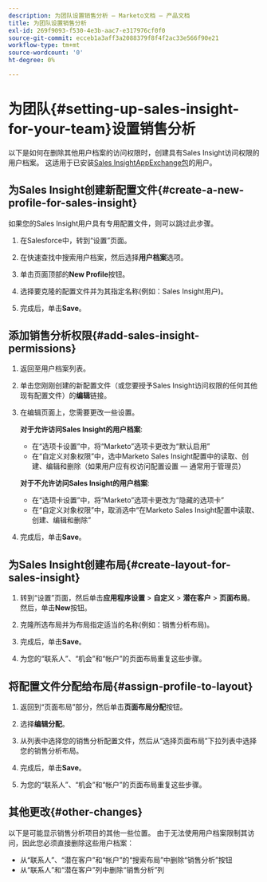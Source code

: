 ```yaml
---
description: 为团队设置销售分析 — Marketo文档 — 产品文档
title: 为团队设置销售分析
exl-id: 269f9093-f530-4e3b-aac7-e317976cf0f0
source-git-commit: ecceb1a3aff3a2088379f8f4f2ac33e566f90e21
workflow-type: tm+mt
source-wordcount: '0'
ht-degree: 0%

---
```


# 为团队{#setting-up-sales-insight-for-your-team}设置销售分析

以下是如何在删除其他用户档案的访问权限时，创建具有Sales Insight访问权限的用户档案。 这适用于已安装[Sales InsightAppExchange包](/help/marketo/product-docs/marketo-sales-insight/msi-for-salesforce/installation/install-marketo-sales-insight-package-in-salesforce-appexchange.md)的用户。

## 为Sales Insight创建新配置文件{#create-a-new-profile-for-sales-insight}

如果您的Sales Insight用户具有专用配置文件，则可以跳过此步骤。

1. 在Salesforce中，转到“设置”页面。

1. 在快速查找中搜索用户档案，然后选择&#x200B;**用户档案**&#x200B;选项。

1. 单击页面顶部的&#x200B;**New Profile**&#x200B;按钮。

1. 选择要克隆的配置文件并为其指定名称(例如：Sales Insight用户)。

1. 完成后，单击&#x200B;**Save**。

## 添加销售分析权限{#add-sales-insight-permissions}

1. 返回至用户档案列表。

1. 单击您刚刚创建的新配置文件（或您要授予Sales Insight访问权限的任何其他现有配置文件）的&#x200B;**编辑**&#x200B;链接。

1. 在编辑页面上，您需要更改一些设置。

   **对于允许访问Sales Insight的用户档案**:

   * 在“选项卡设置”中，将“Marketo”选项卡更改为“默认启用”
   * 在“自定义对象权限”中，选中Marketo Sales Insight配置中的读取、创建、编辑和删除（如果用户应有权访问配置设置 — 通常用于管理员）

   **对于不允许访问Sales Insight的用户档案**:

   * 在“选项卡设置”中，将“Marketo”选项卡更改为“隐藏的选项卡”
   * 在“自定义对象权限”中，取消选中“在Marketo Sales Insight配置中读取、创建、编辑和删除”


1. 完成后，单击&#x200B;**Save**。

## 为Sales Insight创建布局{#create-layout-for-sales-insight}

1. 转到“设置”页面，然后单击&#x200B;**应用程序设置** > **自定义** > **潜在客户** > **页面布局**。 然后，单击&#x200B;**New**&#x200B;按钮。

1. 克隆所选布局并为布局指定适当的名称(例如：销售分析布局)。

1. 完成后，单击&#x200B;**Save**。

1. 为您的“联系人”、“机会”和“帐户”的页面布局重复这些步骤。

## 将配置文件分配给布局{#assign-profile-to-layout}

1. 返回到“页面布局”部分，然后单击&#x200B;**页面布局分配**&#x200B;按钮。

1. 选择&#x200B;**编辑分配**。

1. 从列表中选择您的销售分析配置文件，然后从“选择页面布局”下拉列表中选择您的销售分析布局。

1. 完成后，单击&#x200B;**Save**。

1. 为您的“联系人”、“机会”和“帐户”的页面布局重复这些步骤。

## 其他更改{#other-changes}

以下是可能显示销售分析项目的其他一些位置。 由于无法使用用户档案限制其访问，因此您必须直接删除这些用户档案：

* 从“联系人”、“潜在客户”和“帐户”的“搜索布局”中删除“销售分析”按钮
* 从“联系人”和“潜在客户”列中删除“销售分析”列
